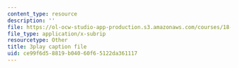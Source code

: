 ```yaml
---
content_type: resource
description: ''
file: https://ol-ocw-studio-app-production.s3.amazonaws.com/courses/18-085-computational-science-and-engineering-i-fall-2008/ce99f6d58819b04060f65122da361117_bciGyT6eeOE.srt
file_type: application/x-subrip
resourcetype: Other
title: 3play caption file
uid: ce99f6d5-8819-b040-60f6-5122da361117
---
```

